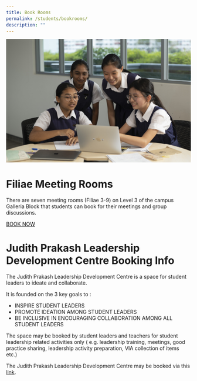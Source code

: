 ```yaml
---
title: Book Rooms
permalink: /students/bookrooms/
description: ""
---
```

![](/images/group%20students%20interact.jpg)
# Filiae Meeting Rooms

There are seven meeting rooms (Filiae 3-9) on Level 3 of the campus Galleria Block that students can book for their meetings and group discussions.

[BOOK NOW](https://inet.rgs.edu.sg/students/MeetingRoomBooking/SitePages/Filiae.aspx)

# Judith Prakash Leadership Development Centre Booking Info

The Judith Prakash Leadership Development Centre is a space for student leaders to ideate and collaborate.

It is founded on the 3 key goals to  :
* INSPIRE STUDENT LEADERS
* PROMOTE IDEATION AMONG STUDENT LEADERS
* BE INCLUSIVE IN ENCOURAGING COLLABORATION AMONG ALL STUDENT LEADERS

The space may be booked by student leaders and teachers for student leadership related activities only ( e.g. leadership training, meetings, good practice sharing, leadership activity preparation, VIA collection of items etc.)

The Judith Prakash Leadership Development Centre may be booked via this [link](https://inet.rgs.edu.sg/students/MeetingRoomBooking/SitePages/JPLDC.aspx).